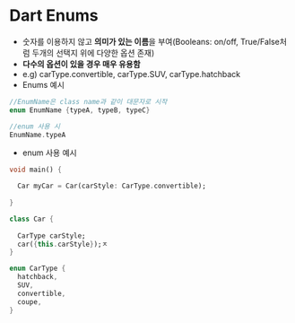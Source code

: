 # Dart Enums
- 숫자를 이용하지 않고 **의미가 있는 이름**을 부여(Booleans: on/off, True/False처럼 두개의 선택지 위에 다양한 옵션 존재)
- **다수의 옵션이 있을 경우 매우 유용함**
- e.g) carType.convertible, carType.SUV, carType.hatchback
- Enums 예시
```dart
//EnumName은 class name과 같이 대문자로 시작
enum EnumName {typeA, typeB, typeC}

//enum 사용 시
EnumName.typeA
```

- enum 사용 예시
```dart
void main() {

  Car myCar = Car(carStyle: CarType.convertible);
  
}

class Car {
  
  CarType carStyle;
  car({this.carStyle});ㅈ
}

enum CarType {
  hatchback,
  SUV,
  convertible,
  coupe,
}
```